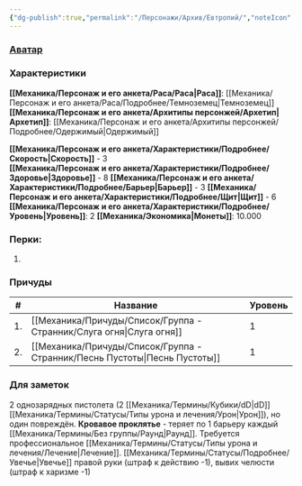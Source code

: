 ```yaml
---
{"dg-publish":true,"permalink":"/Персонажи/Архив/Евтропий/","noteIcon":"","created":"2025-08-21T13:47:23.955+03:00","updated":"2025-09-02T20:42:51.721+03:00"}
---
```


### [Аватар](Евтропий.jpeg)
### Характеристики
**[[Механика/Персонаж и его анкета/Раса/Раса\|Раса]]**: [[Механика/Персонаж и его анкета/Раса/Подробнее/Темноземец\|Темноземец]]
**[[Механика/Персонаж и его анкета/Архитипы персонжей/Архетип\|Архетип]]**: [[Механика/Персонаж и его анкета/Архитипы персонжей/Подробнее/Одержимый\|Одержимый]]

 **[[Механика/Персонаж и его анкета/Характеристики/Подробнее/Скорость\|Скорость]]** - 3  
 **[[Механика/Персонаж и его анкета/Характеристики/Подробнее/Здоровье\|Здоровье]]** - 8
 **[[Механика/Персонаж и его анкета/Характеристики/Подробнее/Барьер\|Барьер]]** - 3
 **[[Механика/Персонаж и его анкета/Характеристики/Подробнее/Щит\|Щит]]** - 6  
 **[[Механика/Персонаж и его анкета/Характеристики/Подробнее/Уровень\|Уровень]]**: 2
**[[Механика/Экономика\|Монеты]]**: 10.000  

### Перки:
1. 

### Причуды

| #   | Название          | Уровень |
| --- | ----------------- | ------- |
| 1.  | [[Механика/Причуды/Список/Группа - Странник/Слуга огня\|Слуга огня]]    | 1       |
| 2.  | [[Механика/Причуды/Список/Группа - Странник/Песнь Пустоты\|Песнь Пустоты]] | 1       |


### Для заметок
2 однозарядных пистолета (2 [[Механика/Термины/Кубики/dD\|dD]] [[Механика/Термины/Статусы/Типы урона и лечения/Урон\|Урон]]), но один повреждён.
**Кровавое проклятье** - теряет по 1 барьеру каждый [[Механика/Термины/Без группы/Раунд\|Раунд]]. Требуется профессиональное [[Механика/Термины/Статусы/Типы урона и лечения/Лечение\|Лечение]].
[[Механика/Термины/Статусы/Подробнее/Увечье\|Увечье]] правой руки (штраф к действию -1), вывих челюсти (штраф к харизме -1)


